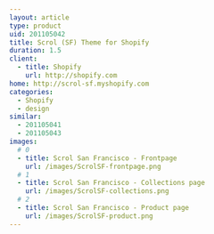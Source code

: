 ```yaml
---
layout: article
type: product
uid: 201105042
title: Scrol (SF) Theme for Shopify
duration: 1.5
client:
  - title: Shopify
    url: http://shopify.com
home: http://scrol-sf.myshopify.com
categories: 
  - Shopify
  - design
similar:
  - 201105041
  - 201105043
images:
  # 0
  - title: Scrol San Francisco - Frontpage
    url: /images/ScrolSF-frontpage.png
  # 1
  - title: Scrol San Francisco - Collections page
    url: /images/ScrolSF-collections.png  
  # 2
  - title: Scrol San Francisco - Product page
    url: /images/ScrolSF-product.png
---
```

